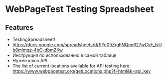 # WebPageTest Testing Spreadsheet

## Features
- TestingSpreadsheet!
- https://docs.google.com/spreadsheets/d/1IYe0fiZrgFNQnn627wCvF_lvUb8mlmqz-4bO-dbmZKw
- Инструкция по использованию в самой таблице
- Нужен ключ API
-  The list of current locations available for API testing here: https://www.webpagetest.org/getLocations.php?f=html&k=api_key

